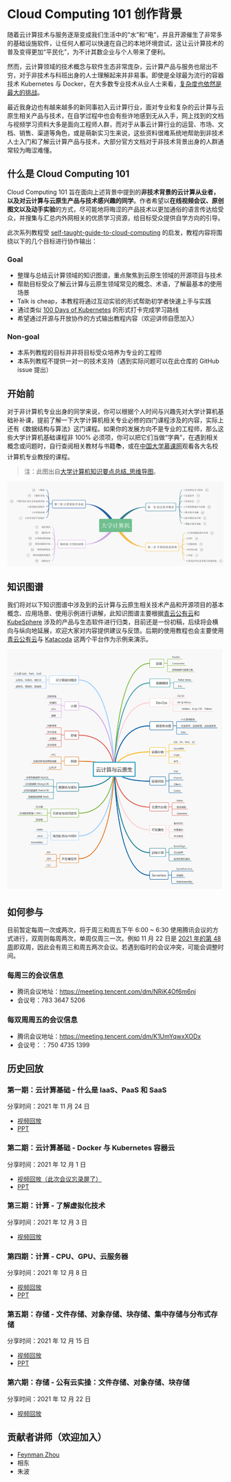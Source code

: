 # Cloud Computing 101 创作背景

随着云计算技术与服务逐渐变成我们生活中的“水”和“电”，并且开源催生了非常多的基础设施软件，让任何人都可以快速在自己的本地环境尝试，这让云计算技术的普及变得更加“平民化”，为不计其数企业与个人带来了便利。

然而，云计算领域的技术概念与软件生态非常庞杂，云计算产品与服务也层出不穷，对于非技术与科班出身的人士理解起来并非易事。即使是全球最为流行的容器技术 Kubernetes 与 Docker，在大多数专业技术从业人士来看，[复杂度也依然是最大的挑战](https://www.cncf.io/wp-content/uploads/2020/11/CNCF_Survey_Report_2020.pdf)。

最近我身边也有越来越多的新同事初入云计算行业，面对专业和复杂的云计算与云原生相关产品与技术，在自学过程中也会有些许地感到无从入手，网上找到的文档与视频学习资料大多是面向工程师人群，而对于从事云计算行业的运营、市场、文档、销售、渠道等角色，或是萌新实习生来说，这些资料很难系统地帮助到非技术人士入门和了解云计算产品与技术，大部分官方文档对于非技术背景出身的人群通常较为晦涩难懂。

## 什么是 Cloud Computing 101

Cloud Computing 101 旨在面向上述背景中提到的**非技术背景的云计算从业者，以及对云计算与云原生产品与技术感兴趣的同学**。作者希望以**在线视频会议、原创图文以及动手实验**的方式，尽可能地将晦涩的产品技术以更加通俗的语言传达给受众，并搜集与汇总内外网相关的优质学习资源，给目标受众提供自学方向的引导。

此次系列教程受 [self-taught-guide-to-cloud-computing](https://github.com/madebygps/self-taught-guide-to-cloud-computing) 的启发，教程内容将围绕以下的几个目标进行协作输出：

### Goal

- 整理与总结云计算领域的知识图谱，重点聚焦到云原生领域的开源项目与技术
- 帮助目标受众了解云计算与云原生领域常见的概念、术语，了解最基本的使用场景
- Talk is cheap，本教程将通过互动实验的形式帮助初学者快速上手与实践
- 通过类似 [100 Days of Kubernetes](https://100daysofkubernetes.io/overview.html) 的形式打卡完成学习路线
- 希望通过开源与开放协作的方式输出教程内容（欢迎讲师自愿加入）

### Non-goal

- 本系列教程的目标并非将目标受众培养为专业的工程师
- 本系列教程不提供一对一的技术支持（遇到实际问题可以在此仓库的 GitHub issue 提出）

## 开始前

对于非计算机专业出身的同学来说，你可以根据个人时间与兴趣先对大学计算机基础补补课，提前了解一下大学计算机相关专业必修的四门课程涉及的内容，实际上还有《数据结构与算法》这门课程。如果你的发展方向不是专业的工程师，那么这些大学计算机基础课程非 100% 必须项，你可以把它们当做“字典”，在遇到相关概念或问题时，自行查阅相关教材与书籍📚，或在[中国大学慕课网](https://www.icourse163.org/)观看各大名校计算机专业教授的课程。

> 注：此图出自[大学计算机知识要点总结_思维导图](https://www.processon.com/view/61162a510e3e7407d39eeee5?fromnew=1)。

![大学计算机知识要点总结](/images/computer-science-fundamentals.jpg)

## 知识图谱

我们将对以下知识图谱中涉及到的云计算与云原生相关技术产品和开源项目的基本概念、应用场景、使用示例进行讲解，此知识图谱主要根据[青云公有云](qingcloud.com)和 [KubeSphere](kubesphere.io) 涉及的产品与生态软件进行归类，目前还是一份初稿，后续将会横向与纵向地延展，欢迎大家对内容提供建议与反馈。后期的使用教程也会主要使用[青云公有云](qingcloud.com)与 [Katacoda](katacoda.com) 这两个平台作为示例来演示。

![云计算与云原生](/images/cloud-computing-mind-map.jpg)

## 如何参与

目前暂定每周一次或两次，将于周三和周五下午 6:00 ~ 6:30 使用腾讯会议的方式进行，双周则每周两次，单周仅周三一次。例如 11 月 22 日是 [2021 年的第 48 周](http://www.rili163.com/dijizhou.html)即双周，因此会有周三和周五两次会议。若遇到临时的会议冲突，可能会调整时间。

### 每周三的会议信息

- 腾讯会议地址：https://meeting.tencent.com/dm/NRiK4Of6m6nj
- 会议号：783 3647 5206

### 每双周周五的会议信息

- 腾讯会议地址：https://meeting.tencent.com/dm/K1UmYqwxXODx
- 会议号：：750 4735 1399

## 历史回放

### 第一期：云计算基础 - 什么是 IaaS、PaaS 和 SaaS

分享时间：2021 年 11 月 24 日 

- [视频回放](https://yunify.anybox.qingcloud.com/s/0AkMO2LvjreQJV1KsQUSnNTaHMXmiIcZ)
- [PPT](https://docs.google.com/presentation/d/1dIKQQPvRuTxwcgfLKtU1rtnckkddrJhPZj4Hf7PNkBE/edit?usp=sharing)

### 第二期：云计算基础 - Docker 与 Kubernetes 容器云

分享时间：2021 年 12 月 1 日

- [视频回放（此次会议忘录屏了）](https://yunify.anybox.qingcloud.com/s/PhhMhS81MKw3IJOKeaufswL23QzfGshF)
- [PPT](https://yunify.anybox.qingcloud.com/s/PhhMhS81MKw3IJOKeaufswL23QzfGshF)

### 第三期：计算 - 了解虚拟化技术

分享时间：2021 年 12 月 3 日

- [视频回放](https://yunify.anybox.qingcloud.com/s/A3IWwiz5RJrhixpodmT44Lbp7WB0uAIp)

### 第四期：计算 - CPU、GPU、云服务器

分享时间：2021 年 12 月 8 日

- [视频回放](https://yunify.anybox.qingcloud.com/s/A3IWwiz5RJrhixpodmT44Lbp7WB0uAIp)
- [PPT](https://docs.google.com/presentation/d/1dIKQQPvRuTxwcgfLKtU1rtnckkddrJhPZj4Hf7PNkBE/edit?usp=sharing)

### 第五期：存储 - 文件存储、对象存储、块存储、集中存储与分布式存储

分享时间：2021 年 12 月 15 日

- [视频回放](https://yunify.anybox.qingcloud.com/s/WyTTKWJvIk4iopFx9wtQkYMTIOZU1LCY)
- [PPT](https://yunify.anybox.qingcloud.com/s/K4i7oJhl3htj78AECAYhBLkdOcgaJKDA)

### 第六期：存储 - 公有云实操：文件存储、对象存储、块存储
分享时间：2021 年 12 月 22 日

- [视频回放](https://yunify.anybox.qingcloud.com/s/WyTTKWJvIk4iopFx9wtQkYMTIOZU1LCY)

## 贡献者讲师（欢迎加入）

- [Feynman Zhou](https://github.com/FeynmanZhou/)
- 相东
- 朱波

